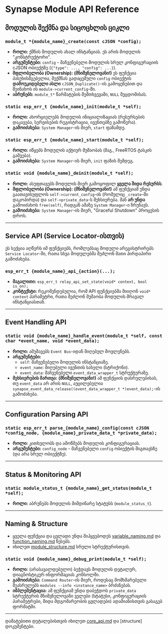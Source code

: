 # Synapse Module API Reference

## მოდულის შექმნა და სიცოცხლის ციკლი

### `module_t *{module_name}_create(const cJSON *config);`

- **როლი:** ქმნის მოდულის ახალ ინსტანციას. ეს არის მოდულის "კონსტრუქტორი".
- **არგუმენტები:** `config` - მაჩვენებელი მოდულის სრულ კონფიგურაციის cJSON ობიექტზე (`{"type": ..., "config": ...}`).
- **მფლობელობა (Ownership):** **(მნიშვნელოვანი!)** ეს ფუნქცია პასუხისმგებელია, შექმნას გადაცემული `config` ობიექტის **დამოუკიდებელი ასლი** `cJSON_Duplicate()`-ის გამოყენებით და შეინახოს ის `module->current_config`-ში.
- **აბრუნებს:** `module_t*` წარმატების შემთხვევაში, `NULL` შეცდომისას.

### `static esp_err_t {module_name}_init(module_t *self);`

- **როლი:** ახორციელებს მოდულის ინიციალიზაციას (რესურსების დაკავება, სერვისების რეგისტრაცია, ივენთებზე გამოწერა).
- **გამოიძახება:** `System Manager`-ის მიერ, `start` ფაზამდე.

### `static esp_err_t {module_name}_start(module_t *self);`

- **როლი:** იწყებს მოდულის აქტიურ მუშაობას (მაგ., FreeRTOS ტასკის გაშვება).
- **გამოიძახება:** `System Manager`-ის მიერ, `init` ფაზის შემდეგ.

### `static void {module_name}_deinit(module_t *self);`

- **როლი:** ასუფთავებს მოდულის მიერ გამოყოფილ **ყველა შიდა რესურსს**.
- **მფლობელობა (Ownership):** **(მნიშვნელოვანი!)** ამ ფუნქციამ უნდა გაათავისუფლოს `self->current_config`-ის (რომელიც `_create`-ში დაკოპირდა) და `self->private_data`-ს მეხსიერება. მან **არ უნდა** გამოიძახოს `free(self)`, რადგან ამაზე `System Manager`-ი ზრუნავს.
- **გამოიძახება:** `System Manager`-ის მიერ, "Graceful Shutdown" პროცესის დროს.

---

## Service API (Service Locator-ისთვის)

ეს სექცია აღწერს იმ ფუნქციებს, რომლებსაც მოდული არეგისტრირებს `Service Locator`-ში, რათა სხვა მოდულებმა შეძლონ მათი პირდაპირი გამოძახება.

### `esp_err_t {module_name}_api_{action}(...);`

- **მაგალითი:** `esp_err_t relay_api_set_state(void* context, bool is_on);`
- **კონტექსტი:** რეკომენდებულია, რომ API ფუნქციებმა მიიღონ `void* context` პარამეტრი, რათა შეძლონ მუშაობა მოდულის მრავალ ინსტანციასთან.

---

## Event Handling API

### `static void {module_name}_handle_event(module_t *self, const char *event_name, void *event_data);`

- **როლი:** ამუშავებს `Event Bus`-იდან მიღებულ მოვლენებს.
- **არგუმენტები:**
  - `self`: მაჩვენებელი მოდულის ინსტანციაზე.
  - `event_name`: მიღებული ივენთის სახელი (სტრიქონი).
  - `event_data`: მაჩვენებელი `event_data_wrapper_t` სტრუქტურაზე.
- **მეხსიერების მართვა:** **(მნიშვნელოვანი!)** ამ ფუნქციის დასრულებისას, თუ `event_data` არ არის `NULL`, აუცილებელია `synapse_event_data_release((event_data_wrapper_t *)event_data);`-ის გამოძახება.

---

## Configuration Parsing API

### `static esp_err_t parse_{module_name}_config(const cJSON *config_node, {module_name}_private_data_t *private_data);`

- **როლი:** კითხულობს და ამოწმებს მოდულის კონფიგურაციას.
- **არგუმენტები:** `config_node` - მაჩვენებელი `config` ობიექტის შიგთავსზე (და არა სრულ ობიექტზე).

---

## Status & Monitoring API

### `static module_status_t {module_name}_get_status(module_t *self);`

- **როლი:** აბრუნებს მოდულის მიმდინარე სტატუსს (`module_status_t`).

---

## Naming & Structure

- ყველა ფუნქცია და ცვლადი უნდა მიჰყვებოდეს [variable_naming.md](../convention/variable_naming.md) და [function_naming.md](../convention/function_naming.md) წესებს.
- იხილეთ [module_structure.md](../convention/module_structure.md) სრული სტრუქტურისთვის.

### `static void {module_name}_debug_print(module_t *self);`

- **როლი:** (არასავალდებულო) ბეჭდავს მოდულის დეტალურ, დიაგნოსტიკურ ინფორმაციას კონსოლში.
- **გამოიძახება:** `Command Router`-ის მიერ, როდესაც მომხმარებელი შეასრულებს `modules --info <instance_name>` ბრძანებას.
- **იმპლემენტაცია:** ამ ფუნქციამ უნდა დაბეჭდოს `private_data` სტრუქტურის მნიშვნელოვანი ველები (სტატუსი, კონფიგურაციის პარამეტრები, შიდა მდგომარეობის ცვლადები) ადამიანისთვის გასაგებ ფორმატში.

---

დამატებითი დეტალებისთვის იხილეთ [core_api.md](core_api.md) და [structure] დოკუმენტები.
